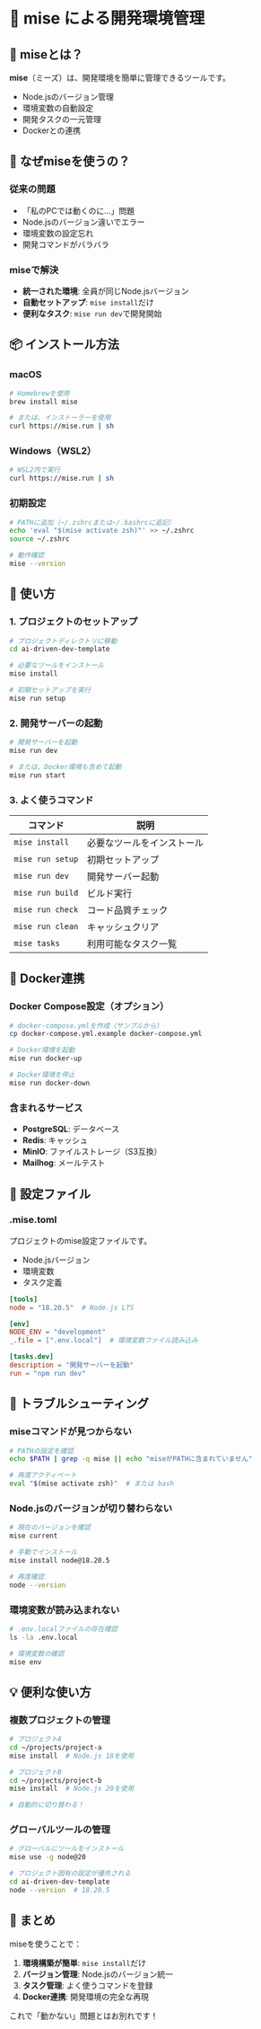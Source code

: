 # 🚀 mise による開発環境管理

## 📌 miseとは？

**mise**（ミーズ）は、開発環境を簡単に管理できるツールです。
- Node.jsのバージョン管理
- 環境変数の自動設定
- 開発タスクの一元管理
- Dockerとの連携

## 🎯 なぜmiseを使うの？

### 従来の問題
- 「私のPCでは動くのに...」問題
- Node.jsのバージョン違いでエラー
- 環境変数の設定忘れ
- 開発コマンドがバラバラ

### miseで解決
- **統一された環境**: 全員が同じNode.jsバージョン
- **自動セットアップ**: `mise install`だけ
- **便利なタスク**: `mise run dev`で開発開始

## 📦 インストール方法

### macOS
```bash
# Homebrewを使用
brew install mise

# または、インストーラーを使用
curl https://mise.run | sh
```

### Windows（WSL2）
```bash
# WSL2内で実行
curl https://mise.run | sh
```

### 初期設定
```bash
# PATHに追加（~/.zshrcまたは~/.bashrcに追記）
echo 'eval "$(mise activate zsh)"' >> ~/.zshrc
source ~/.zshrc

# 動作確認
mise --version
```

## 🚀 使い方

### 1. プロジェクトのセットアップ
```bash
# プロジェクトディレクトリに移動
cd ai-driven-dev-template

# 必要なツールをインストール
mise install

# 初期セットアップを実行
mise run setup
```

### 2. 開発サーバーの起動
```bash
# 開発サーバーを起動
mise run dev

# または、Docker環境も含めて起動
mise run start
```

### 3. よく使うコマンド

| コマンド | 説明 |
|---------|------|
| `mise install` | 必要なツールをインストール |
| `mise run setup` | 初期セットアップ |
| `mise run dev` | 開発サーバー起動 |
| `mise run build` | ビルド実行 |
| `mise run check` | コード品質チェック |
| `mise run clean` | キャッシュクリア |
| `mise tasks` | 利用可能なタスク一覧 |

## 🐳 Docker連携

### Docker Compose設定（オプション）
```bash
# docker-compose.ymlを作成（サンプルから）
cp docker-compose.yml.example docker-compose.yml

# Docker環境を起動
mise run docker-up

# Docker環境を停止
mise run docker-down
```

### 含まれるサービス
- **PostgreSQL**: データベース
- **Redis**: キャッシュ
- **MinIO**: ファイルストレージ（S3互換）
- **Mailhog**: メールテスト

## 📝 設定ファイル

### .mise.toml
プロジェクトのmise設定ファイルです。
- Node.jsバージョン
- 環境変数
- タスク定義

```toml
[tools]
node = "18.20.5"  # Node.js LTS

[env]
NODE_ENV = "development"
_.file = [".env.local"]  # 環境変数ファイル読み込み

[tasks.dev]
description = "開発サーバーを起動"
run = "npm run dev"
```

## 🔧 トラブルシューティング

### miseコマンドが見つからない
```bash
# PATHの設定を確認
echo $PATH | grep -q mise || echo "miseがPATHに含まれていません"

# 再度アクティベート
eval "$(mise activate zsh)"  # または bash
```

### Node.jsのバージョンが切り替わらない
```bash
# 現在のバージョンを確認
mise current

# 手動でインストール
mise install node@18.20.5

# 再度確認
node --version
```

### 環境変数が読み込まれない
```bash
# .env.localファイルの存在確認
ls -la .env.local

# 環境変数の確認
mise env
```

## 💡 便利な使い方

### 複数プロジェクトの管理
```bash
# プロジェクトA
cd ~/projects/project-a
mise install  # Node.js 18を使用

# プロジェクトB
cd ~/projects/project-b
mise install  # Node.js 20を使用

# 自動的に切り替わる！
```

### グローバルツールの管理
```bash
# グローバルにツールをインストール
mise use -g node@20

# プロジェクト固有の設定が優先される
cd ai-driven-dev-template
node --version  # 18.20.5
```

## 🎯 まとめ

miseを使うことで：
1. **環境構築が簡単**: `mise install`だけ
2. **バージョン管理**: Node.jsのバージョン統一
3. **タスク管理**: よく使うコマンドを登録
4. **Docker連携**: 開発環境の完全な再現

これで「動かない」問題とはお別れです！